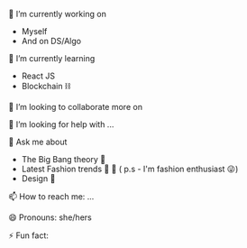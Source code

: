 

<img src="https://user-images.githubusercontent.com/74984661/112729795-09d65b80-8f54-11eb-8978-0fe8be63cd37.gif" alt="">









 🔭 I’m currently working on 
- Myself
- And on DS/Algo
 
🌱 I’m currently learning
- React JS
- Blockchain ⛓
 
👯 I’m looking to collaborate more on 
 
 🤔 I’m looking for help with ...

 💬 Ask me about 
-  The Big Bang theory 🎥
-  Latest Fashion trends 👟 👒
  ( p.s - I'm fashion enthusiast 😜)
- Design 🎨
  
 📫 How to reach me: ...

 😄 Pronouns: she/hers

 ⚡ Fun fact: 

